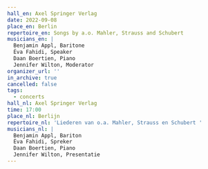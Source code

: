```yaml
---
hall_en: Axel Springer Verlag
date: 2022-09-08
place_en: Berlin
repertoire_en: Songs by a.o. Mahler, Strauss and Schubert
musicians_en: |
  Benjamin Appl, Baritone
  Éva Fahidi, Speaker
  Daan Boertien, Piano
  Jennifer Wilton, Moderator
organizer_url: ''
in_archive: true
cancelled: false
tags:
  - concerts
hall_nl: Axel Springer Verlag
time: 17:00
place_nl: Berlijn
repertoire_nl: 'Liederen van o.a. Mahler, Strauss en Schubert '
musicians_nl: |
  Benjamin Appl, Bariton
  Éva Fahidi, Spreker
  Daan Boertien, Piano
  Jennifer Wilton, Presentatie
---
```

